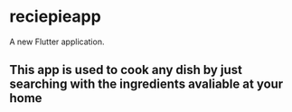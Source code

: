 # reciepieapp

A new Flutter application.

## This app is used to cook any dish by just searching with the ingredients avaliable at your home
